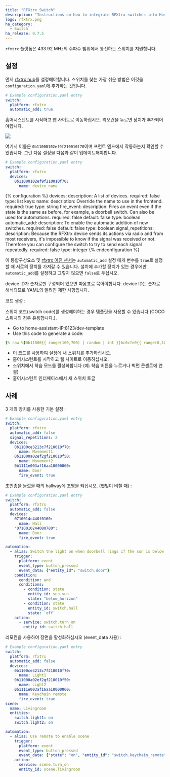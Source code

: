 ```yaml
---
title: "RFXtrx Switch"
description: "Instructions on how to integrate RFXtrx switches into Home Assistant."
logo: rfxtrx.png
ha_category:
  - Switch
ha_release: 0.7.5
---
```


`rfxtrx` 플랫폼은 433.92 MHz의 주파수 범위에서 통신하는 스위치를 지원합니다.

## 설정

먼저 [rfxtrx hub](/integrations/rfxtrx/)를 설정해야합니다.
스위치를 찾는 가장 쉬운 방법은 이것을 `configuration.yaml`에 추가하는 것입니다.

```yaml
# Example configuration.yaml entry
switch:
  platform: rfxtrx
  automatic_add: true
```

홈어시스턴트를 시작하고 웹 사이트로 이동하십시오.
리모컨을 누르면 장치가 추가되어야합니다.

<p class='img'>
<img src='/images/integrations/rfxtrx/switch.png' />
</p>

여기서 이름은 `0b11000102ef9f210010f70`이며 프런트 엔드에서 작동하는지 확인할 수 있습니다.
그런 다음 설정을 다음과 같이 업데이트해야합니다.

```yaml
# Example configuration.yaml entry
switch:
  platform: rfxtrx
  devices:
    0b11000102ef9f210010f70:
      name: device_name
```

{% configuration %}
devices:
  description: A list of devices.
  required: false
  type: list
  keys:
    name:
      description: Override the name to use in the frontend.
      required: true
      type: string
    fire_event:
      description: Fires an event even if the state is the same as before, for example, a doorbell switch. Can also be used for automations.
      required: false
      default: false
      type: boolean
automatic_add:
  description: To enable the automatic addition of new switches.
  required: false
  default: false
  type: boolean
signal_repetitions:
  description: Because the RFXtrx device sends its actions via radio and from most receivers, it's impossible to know if the signal was received or not. Therefore you can configure the switch to try to send each signal repeatedly.
  required: false
  type: integer
{% endconfiguration %}

<div class='note warning'>

이 통합구성요소 및 [rfxtrx 이진 센서](/integrations/binary_sensor.rfxtrx/)는 `automatic_add` 설정 매개 변수를 `true`로 설정할 때 서로의 장치를 가져갈 수 있습니다. 설치에 추가할 장치가 있는 경우에만 `automatic_add`를 설정하고 그렇지 않으면 `false`로 두십시오.

</div>

<div class='note warning'>
device ID가 숫자로만 구성되어 있으면 따옴표로 묶어야합니다.
device ID는 숫자로 해석되므로 YAML의 알려진 제한 사항입니다.
</div>

코드 생성 :

스위치 코드(switch code)를 생성해야하는 경우 템플릿을 사용할 수 있습니다 (COCO 스위치의 경우 유용합니다.).

- Go to home-assistant-IP:8123/dev-template
- Use this code to generate a code:

```yaml
{% raw %}0b11000{{ range(100,700) | random | int }}bc0cfe0{{ range(0,10) | random | int }}010f70{% endraw %}
```

- 이 코드를 사용하여 설정에 새 스위치를 추가하십시오.
- 홈어시스턴트를 시작하고 웹 사이트로 이동하십시오.
- 스위치에서 학습 모드를 활성화합니다 (예: 학습 버튼을 누르거나 벽면 콘센트에 연결)
- 홈어시스턴트 인터페이스에서 새 스위치 토글

## 사례

3 개의 장치를 사용한 기본 설정 :

```yaml
# Example configuration.yaml entry
switch:
  platform: rfxtrx
  automatic_add: false
  signal_repetitions: 2
  devices:
    0b1100ce3213c7f210010f70:
      name: Movement1
    0b11000a02ef2gf210010f50:
      name: Movement2
    0b1111e003af16aa10000060:
      name: Door
      fire_event: true
```

초인종을 눌렀을 때의 hallway에 조명을 켜십시오. (햇빛이 비칠 때) :

```yaml
# Example configuration.yaml entry
switch:
  platform: rfxtrx
  automatic_add: false
  devices:
    0710014c440f0160:
      name: Hall
    "0710010244080780":
      name: Door
      fire_event: true

automation:
  - alias: Switch the light on when doorbell rings if the sun is below the horizon and the light was off
    trigger:
      platform: event
      event_type: button_pressed
      event_data: {"entity_id": "switch.door"}
    condition:
      condition: and
      conditions:
        - condition: state
          entity_id: sun.sun
          state: "below_horizon"
        - condition: state
          entity_id: switch.hall
          state: 'off'
    action:
      - service: switch.turn_on
        entity_id: switch.hall
```

리모컨을 사용하여 장면을 활성화하십시오 (event_data 사용) : 

```yaml
# Example configuration.yaml entry
switch:
  platform: rfxtrx
  automatic_add: false
  devices:
    0b1100ce3213c7f210010f70:
      name: Light1
    0b11000a02ef2gf210010f50:
      name: Light2
    0b1111e003af16aa10000060:
      name: Keychain remote
      fire_event: true
scene:
  name: Livingroom
  entities:
    switch.light1: on
    switch.light2: on

automation:
  - alias: Use remote to enable scene
    trigger:
      platform: event
      event_type: button_pressed
      event_data: {"state": "on", "entity_id": "switch.keychain_remote"}
    action:
      service: scene.turn_on
      entity_id: scene.livingroom
```
